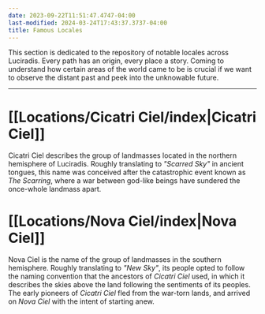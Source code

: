 ```yaml
---
date: 2023-09-22T11:51:47.4747-04:00
last-modified: 2024-03-24T17:43:37.3737-04:00
title: Famous Locales
---
```

This section is dedicated to the repository of notable locales across Luciradis. Every path has an origin, every place a story. Coming to understand how certain areas of the world came to be is crucial if we want to observe the distant past and peek into the unknowable future.

---
# [[Locations/Cicatri Ciel/index|Cicatri Ciel]]

Cicatri Ciel describes the group of landmasses located in the northern hemisphere of Luciradis. Roughly translating to *"Scarred Sky"* in ancient tongues, this name was conceived after the catastrophic event known as *The Scarring*, where a war between god-like beings have sundered the once-whole landmass apart.

# [[Locations/Nova Ciel/index|Nova Ciel]]

Nova Ciel is the name of the group of landmasses in the southern hemisphere. Roughly translating to *"New Sky"*, its people opted to follow the naming convention that the ancestors of *Cicatri Ciel* used, in which it describes the skies above the land following the sentiments of its peoples. The early pioneers of *Cicatri Ciel* fled from the war-torn lands, and arrived on *Nova Ciel* with the intent of starting anew.
